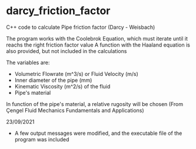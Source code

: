 # darcy_friction_factor
C++ code to calculate Pipe friction factor (Darcy - Weisbach)

The program works with the Coolebrok Equation, which must iterate until it reachs the right friction factor value
A function with the Haaland equation is also provided, but not included in the calculations

The variables are:

- Volumetric Flowrate (m^3/s) or Fluid Velocity (m/s)
- Inner diameter of the pipe (mm)
- Kinematic Viscosity (m^2/s) of the fluid
- Pipe's material 

In function of the pipe's material, a relative rugosity will be chosen (From Çengel Fluid Mechanics Fundamentals and Applications)

23/09/2021

- A few output messages were modified, and the executable file of the program was included
